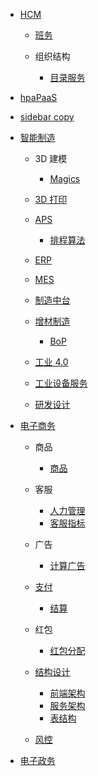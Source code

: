   - [HCM](/HCM/README.md)
    - [班务](/HCM/班务/README.md)
      
    - 组织结构
      - [目录服务](/HCM/组织结构/目录服务.md)
  - [hpaPaaS](/hpaPaaS/README.md)
    
  - [sidebar copy](/sidebar%20copy.md)
  - [智能制造](/智能制造/README.md)
    - 3D 建模
      - [Magics](/智能制造/3D%20建模/Magics/README.md)
        
    - [3D 打印](/智能制造/3D%20打印/README.md)
      
    - [APS](/智能制造/APS/README.md)
      - [排程算法](/智能制造/APS/排程算法.md)
    - [ERP](/智能制造/ERP/README.md)
      
    - [MES](/智能制造/MES/README.md)
      
    - [制造中台](/智能制造/制造中台/README.md)
      
    - [增材制造](/智能制造/增材制造/README.md)
      - [BoP](/智能制造/增材制造/BoP.md)
    - [工业 4.0](/智能制造/工业%204.0/README.md)
      
    - [工业设备服务](/智能制造/工业设备服务/README.md)
      
    - [研发设计](/智能制造/研发设计/README.md)
      
  - [电子商务](/电子商务/README.md)
    - 商品
      - [商品](/电子商务/商品/商品.md)
    - 客服
      - [人力管理](/电子商务/客服/人力管理.md)
      - [客服指标](/电子商务/客服/客服指标.md)
    - 广告
      - [计算广告](/电子商务/广告/计算广告.md)
    - [支付](/电子商务/支付/README.md)
      - [结算](/电子商务/支付/结算/README.md)
        
    - 红包
      - [红包分配](/电子商务/红包/红包分配.md)
    - [结构设计](/电子商务/结构设计/README.md)
      - [前端架构](/电子商务/结构设计/前端架构.md)
      - [服务架构](/电子商务/结构设计/服务架构.md)
      - [表结构](/电子商务/结构设计/表结构.md)
    - [风控](/电子商务/风控/README.md)
      
  - [电子政务](/电子政务/README.md)
    